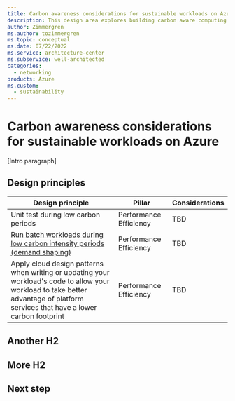 ```yaml
---
title: Carbon awareness considerations for sustainable workloads on Azure
description: This design area explores building carbon aware computing workloads on Azure.
author: Zimmergren
ms.author: tozimmergren
ms.topic: conceptual
ms.date: 07/22/2022
ms.service: architecture-center
ms.subservice: well-architected
categories: 
  - networking
products: Azure
ms.custom:
  - sustainability
---
```


# Carbon awareness considerations for sustainable workloads on Azure

[Intro paragraph]

## Design principles

|Design principle|Pillar|Considerations|
|---|---|---|
|Unit test during low carbon periods|Performance Efficiency|TBD|
|[Run batch workloads during low carbon intensity periods (demand shaping)](/azure/architecture/data-guide/big-data/batch-processing)|Performance Efficiency|TBD|
|Apply cloud design patterns when writing or updating your workload's code to allow your workload to take better advantage of platform services that have a lower carbon footprint|Performance Efficiency|TBD|

## Another H2

## More H2

## Next step

